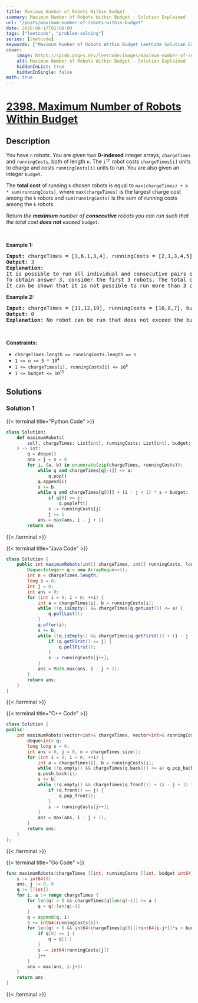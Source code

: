 ```yaml
---
title: Maximum Number of Robots Within Budget
summary: Maximum Number of Robots Within Budget - Solution Explained
url: "/posts/maximum-number-of-robots-within-budget"
date: 2020-08-17T02:00:00
tags: ["leetcode", "problem-solving"]
series: [leetcode]
keywords: ["Maximum Number of Robots Within Budget LeetCode Solution Explained in all languages", "2398", "leetcode question 2398", "Maximum Number of Robots Within Budget", "LeetCode", "leetcode solution in Python3 C++ Java Go PHP Ruby Swift TypeScript Rust C# JavaScript C", "GeeksforGeeks", "InterviewBit", "Coding Ninjas", "HackerRank", "HackerEarth", "CodeChef", "TopCoder", "AlgoExpert", "freeCodeCamp", "Codeforces", "GitHub", "AtCoder", "Samir Paul"]
cover:
    image: https://spcdn.pages.dev/leetcode/images/maximum-number-of-robots-within-budget.webp
    alt: Maximum Number of Robots Within Budget - Solution Explained
    hiddenInList: true
    hiddenInSingle: false
math: true
---
```



# [2398. Maximum Number of Robots Within Budget](https://leetcode.com/problems/maximum-number-of-robots-within-budget)


## Description

<p>You have <code>n</code> robots. You are given two <strong>0-indexed</strong> integer arrays, <code>chargeTimes</code> and <code>runningCosts</code>, both of length <code>n</code>. The <code>i<sup>th</sup></code> robot costs <code>chargeTimes[i]</code> units to charge and costs <code>runningCosts[i]</code> units to run. You are also given an integer <code>budget</code>.</p>

<p>The <strong>total cost</strong> of running <code>k</code> chosen robots is equal to <code>max(chargeTimes) + k * sum(runningCosts)</code>, where <code>max(chargeTimes)</code> is the largest charge cost among the <code>k</code> robots and <code>sum(runningCosts)</code> is the sum of running costs among the <code>k</code> robots.</p>

<p>Return<em> the <strong>maximum</strong> number of <strong>consecutive</strong> robots you can run such that the total cost <strong>does not</strong> exceed </em><code>budget</code>.</p>

<p>&nbsp;</p>
<p><strong class="example">Example 1:</strong></p>

<pre>
<strong>Input:</strong> chargeTimes = [3,6,1,3,4], runningCosts = [2,1,3,4,5], budget = 25
<strong>Output:</strong> 3
<strong>Explanation:</strong> 
It is possible to run all individual and consecutive pairs of robots within budget.
To obtain answer 3, consider the first 3 robots. The total cost will be max(3,6,1) + 3 * sum(2,1,3) = 6 + 3 * 6 = 24 which is less than 25.
It can be shown that it is not possible to run more than 3 consecutive robots within budget, so we return 3.
</pre>

<p><strong class="example">Example 2:</strong></p>

<pre>
<strong>Input:</strong> chargeTimes = [11,12,19], runningCosts = [10,8,7], budget = 19
<strong>Output:</strong> 0
<strong>Explanation:</strong> No robot can be run that does not exceed the budget, so we return 0.
</pre>

<p>&nbsp;</p>
<p><strong>Constraints:</strong></p>

<ul>
	<li><code>chargeTimes.length == runningCosts.length == n</code></li>
	<li><code>1 &lt;= n &lt;= 5 * 10<sup>4</sup></code></li>
	<li><code>1 &lt;= chargeTimes[i], runningCosts[i] &lt;= 10<sup>5</sup></code></li>
	<li><code>1 &lt;= budget &lt;= 10<sup>15</sup></code></li>
</ul>

## Solutions

### Solution 1

<!-- tabs:start -->

{{< terminal title="Python Code" >}}
```python
class Solution:
    def maximumRobots(
        self, chargeTimes: List[int], runningCosts: List[int], budget: int
    ) -> int:
        q = deque()
        ans = j = s = 0
        for i, (a, b) in enumerate(zip(chargeTimes, runningCosts)):
            while q and chargeTimes[q[-1]] <= a:
                q.pop()
            q.append(i)
            s += b
            while q and chargeTimes[q[0]] + (i - j + 1) * s > budget:
                if q[0] == j:
                    q.popleft()
                s -= runningCosts[j]
                j += 1
            ans = max(ans, i - j + 1)
        return ans
```
{{< /terminal >}}

{{< terminal title="Java Code" >}}
```java
class Solution {
    public int maximumRobots(int[] chargeTimes, int[] runningCosts, long budget) {
        Deque<Integer> q = new ArrayDeque<>();
        int n = chargeTimes.length;
        long s = 0;
        int j = 0;
        int ans = 0;
        for (int i = 0; i < n; ++i) {
            int a = chargeTimes[i], b = runningCosts[i];
            while (!q.isEmpty() && chargeTimes[q.getLast()] <= a) {
                q.pollLast();
            }
            q.offer(i);
            s += b;
            while (!q.isEmpty() && chargeTimes[q.getFirst()] + (i - j + 1) * s > budget) {
                if (q.getFirst() == j) {
                    q.pollFirst();
                }
                s -= runningCosts[j++];
            }
            ans = Math.max(ans, i - j + 1);
        }
        return ans;
    }
}
```
{{< /terminal >}}

{{< terminal title="C++ Code" >}}
```cpp
class Solution {
public:
    int maximumRobots(vector<int>& chargeTimes, vector<int>& runningCosts, long long budget) {
        deque<int> q;
        long long s = 0;
        int ans = 0, j = 0, n = chargeTimes.size();
        for (int i = 0; i < n; ++i) {
            int a = chargeTimes[i], b = runningCosts[i];
            while (!q.empty() && chargeTimes[q.back()] <= a) q.pop_back();
            q.push_back(i);
            s += b;
            while (!q.empty() && chargeTimes[q.front()] + (i - j + 1) * s > budget) {
                if (q.front() == j) {
                    q.pop_front();
                }
                s -= runningCosts[j++];
            }
            ans = max(ans, i - j + 1);
        }
        return ans;
    }
};
```
{{< /terminal >}}

{{< terminal title="Go Code" >}}
```go
func maximumRobots(chargeTimes []int, runningCosts []int, budget int64) int {
	s := int64(0)
	ans, j := 0, 0
	q := []int{}
	for i, a := range chargeTimes {
		for len(q) > 0 && chargeTimes[q[len(q)-1]] <= a {
			q = q[:len(q)-1]
		}
		q = append(q, i)
		s += int64(runningCosts[i])
		for len(q) > 0 && int64(chargeTimes[q[0]])+int64(i-j+1)*s > budget {
			if q[0] == j {
				q = q[1:]
			}
			s -= int64(runningCosts[j])
			j++
		}
		ans = max(ans, i-j+1)
	}
	return ans
}
```
{{< /terminal >}}

<!-- tabs:end -->

<!-- end -->
